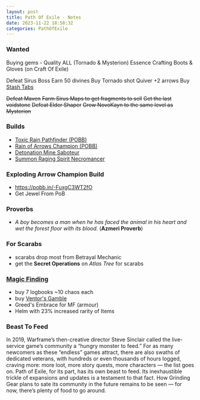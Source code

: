```yaml
---
layout: post
title: Path Of Exile - Notes
date: 2023-11-22 18:58:32
categories: PathOfExile
---
```

### Wanted
Buying gems - Quality ALL (Tornado & Mysterion)
Essence Crafting Boots & Gloves (on Craft Of Exile)

Defeat Sirus Boss
Earn 50 divines
Buy Tornado shot Quiver +2 arrows
Buy [Stash Tabs]()


~~Defeat Maven~~
~~Farm Sirus Maps to get fragments to sell~~
~~Get the last voidstone~~
~~Defeat Elder Shaper~~
~~Grow NovoKayn to the same level as Mysterion~~

### Builds
- [Toxic Rain Pathfinder (POBB)](https://pobb.in/2XMDjXEKT8CB)
- [Rain of Arrows Champion (POBB)](https://pobb.in/iCzwON4oCujs)
- [Detonation Mine Saboteur](https://pobb.in/jhpuHr7dGjoV)
- [Summon Raging Spirit Necromancer](https://pobb.in/QGF5BnPj2eLq)

### Exploding Arrow Champion Build
- https://pobb.in/-FuxgC3WT2fO
- Get Jewel From PoB

### Proverbs
- *A boy becomes a man when he has faced the animal in his heart and wet the forest floor with its blood.* (**Azmeri Proverb**)

### For Scarabs
- scarabs drop most from Betrayal Mechanic
- get the **Secret Operations** on *Atlas Tree* for scarabs

### [Magic Finding](https://www.youtube.com/watch?v=lK3G_tgCdHg)
- buy 7 logbooks ~10 chaos each
- buy [Ventor's Gamble](https://www.pathofexile.com/trade/search/Crucible/ZLZ4b7RfQ)
- Greed's Embrace for MF (armour)
- Helm with 23% increased rarity of Items

### Beast To Feed
In 2019, Warframe’s then-creative director Steve Sinclair called the live-service game’s community a “hungry monster to feed.” For as many newcomers as these “endless” games attract, there are also swaths of dedicated veterans, with hundreds or even thousands of hours logged, craving more: more loot, more story quests, more characters — the list goes on. Path of Exile, for its part, has its own beast to feed. Its inexhaustible trickle of expansions and updates is a testament to that fact. How Grinding Gear plans to sate its community in the future remains to be seen — for now, there’s plenty of food to go around. 

